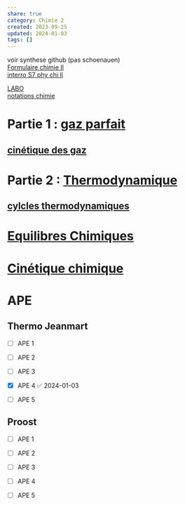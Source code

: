 ```yaml
---  
share: true  
category: Chimie 2  
created: 2023-09-25  
updated: 2024-01-03  
tags: []  
---  
```

  
voir synthese github (pas schoenauen)  
[Formulaire chimie II](Formulaire%20chimie%20II.md)  
[interro S7 phy chi ll](interro%20S7%20phy%20chi%20ll.md)  
  
[LABO](LABO.md)  
[notations chimie](notations%20chimie.md)  
  
# Partie 1 : [gaz parfait](gaz%20parfait.md)  
## [cinétique des gaz](cin%C3%A9tique%20des%20gaz.md)  
  
# Partie 2 : [Thermodynamique](Thermodynamique.md)  
## [cylcles thermodynamiques](cylcles%20thermodynamiques.md)  
  
# [Equilibres Chimiques](Equilibres%20Chimiques.md)  
  
# [Cinétique chimique](Cin%C3%A9tique%20chimique.md)  
  
  
# APE  
## Thermo Jeanmart  
  
- [ ] APE 1  
  
- [ ] APE 2  
  
- [ ] APE 3  
  
- [x] APE 4 ✅ 2024-01-03  
  
- [ ] APE 5  
## Proost  
  
- [ ] APE 1  
  
- [ ] APE 2  
  
- [ ] APE 3  
  
- [ ] APE 4  
  
- [ ] APE 5  
